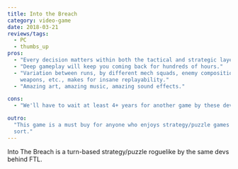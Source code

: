 ```yaml
---
title: Into the Breach
category: video-game
date: 2018-03-21
reviews/tags:
  - PC
  - thumbs_up
pros:
  - "Every decision matters within both the tactical and strategic layers."
  - "Deep gameplay will keep you coming back for hundreds of hours."
  - "Variation between runs, by different mech squads, enemy compositions,
    weapons, etc., makes for insane replayability."
  - "Amazing art, amazing music, amazing sound effects."

cons:
  - "We'll have to wait at least 4+ years for another game by these devs."

outro:
  "This game is a must buy for anyone who enjoys strategy/puzzle games of any
  sort."
---
```


Into The Breach is a turn-based strategy/puzzle roguelike by the same devs
behind FTL.
